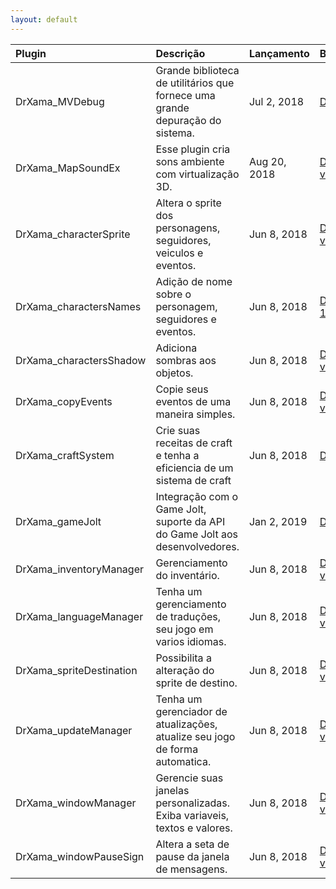 ```yaml
---
layout: default
---
```


| Plugin                  | Descrição                                                                     | Lançamento | Baixar                                                       |
|:------------------------|:------------------------------------------------------------------------------|:-----------|:-------------------------------------------------------------|
| DrXama_MVDebug          | Grande biblioteca de utilitários que fornece uma grande depuração do sistema. | Jul 2, 2018  | [DrXama_MVDebug.js v1.17](https://raw.githubusercontent.com/GS-GAME-WORDS/Dr.Xama---RPG-MAKER-MV/master/plugins/DrXama_MVDebug.js)                                                                                                                |
| DrXama_MapSoundEx       | Esse plugin cria sons ambiente com virtualização 3D.                          | Aug 20, 2018 | [DrXama_MapSoundEx.js v1.0.2](https://raw.githubusercontent.com/GS-GAME-WORDS/Dr.Xama---RPG-MAKER-MV/master/plugins/DrXama_MapSoundEx.js)                                                                                   |
| DrXama_characterSprite  | Altera o sprite dos personagens, seguidores, veiculos e eventos.              | Jun 8, 2018  | [DrXama_characterSprite.js v1.1.7](https://raw.githubusercontent.com/GS-GAME-WORDS/Dr.Xama---RPG-MAKER-MV/master/plugins/DrXama_characterSprite.js)                                                                              |
| DrXama_charactersNames  | Adição de nome sobre o personagem, seguidores e eventos.                      | Jun 8, 2018  | [DrXama_charactersNames.js 1.3.2](https://raw.githubusercontent.com/GS-GAME-WORDS/Dr.Xama---RPG-MAKER-MV/master/plugins/DrXama_charactersNames.js)                                                                              |
| DrXama_charactersShadow | Adiciona sombras aos objetos.                                                 | Jun 8, 2018  | [DrXama_charactersShadow.js v1.13](https://raw.githubusercontent.com/GS-GAME-WORDS/Dr.Xama---RPG-MAKER-MV/master/plugins/DrXama_charactersShadow.js)                                                                             |
| DrXama_copyEvents       | Copie seus eventos de uma maneira simples.                                    | Jun 8, 2018  | [DrXama_copyEvents.js v1.2.13](https://raw.githubusercontent.com/GS-GAME-WORDS/Dr.Xama---RPG-MAKER-MV/master/plugins/DrXama_copyEvents.js)                                                                                   |
| DrXama_craftSystem      | Crie suas receitas de craft e tenha a eficiencia de um sistema de craft       | Jun 8, 2018  | [DrXama_craftSystem.js v1.02](https://raw.githubusercontent.com/GS-GAME-WORDS/Dr.Xama---RPG-MAKER-MV/master/plugins/DrXama_craftSystem.js)                                                                                  |
| DrXama_gameJolt         | Integração com o Game Jolt, suporte da API do Game Jolt aos desenvolvedores.  | Jan 2, 2019  | [DrXama_gameJolt.js v1.2.1](https://raw.githubusercontent.com/GS-GAME-WORDS/Dr.Xama---RPG-MAKER-MV/master/plugins/DrXama_gameJolt.js)                                                                                     |
| DrXama_inventoryManager | Gerenciamento do inventário.                                                  | Jun 8, 2018  | [DrXama_inventoryManager.js v1.00](https://raw.githubusercontent.com/GS-GAME-WORDS/Dr.Xama---RPG-MAKER-MV/master/plugins/DrXama_inventoryManager.js)                                                                             |
| DrXama_languageManager  | Tenha um gerenciamento de traduções, seu jogo em varios idiomas.              | Jun 8, 2018  | [DrXama_languageManager.js v3.2.5](https://raw.githubusercontent.com/GS-GAME-WORDS/Dr.Xama---RPG-MAKER-MV/master/plugins/DrXama_languageManager.js)                                                                              |
| DrXama_spriteDestination | Possibilita a alteração do sprite de destino.                                | Jun 8, 2018  | [DrXama_spriteDestination.js v1.00](https://raw.githubusercontent.com/GS-GAME-WORDS/Dr.Xama---RPG-MAKER-MV/master/plugins/DrXama_spriteDestination.js)                                                                            |
| DrXama_updateManager     | Tenha um gerenciador de atualizações, atualize seu jogo de forma automatica. | Jun 8, 2018  | [DrXama_updateManager.js v2.02](https://raw.githubusercontent.com/GS-GAME-WORDS/Dr.Xama---RPG-MAKER-MV/master/plugins/DrXama_updateManager.js)                                                                                |
| DrXama_windowManager     | Gerencie suas janelas personalizadas. Exiba variaveis, textos e valores.     | Jun 8, 2018  | [DrXama_windowManager.js v1.3.1](https://raw.githubusercontent.com/GS-GAME-WORDS/Dr.Xama---RPG-MAKER-MV/master/plugins/DrXama_windowManager.js)                                                                                |
| DrXama_windowPauseSign   | Altera a seta de pause da janela de mensagens.                               | Jun 8, 2018  | [DrXama_windowPauseSign.js v1.02](https://raw.githubusercontent.com/GS-GAME-WORDS/Dr.Xama---RPG-MAKER-MV/master/plugins/DrXama_windowPauseSign.js)                                                                              |
